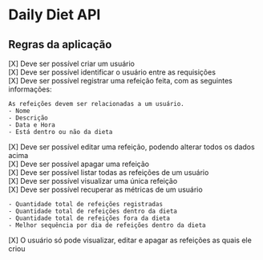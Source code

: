 # Daily Diet API

## Regras da aplicação

[X] Deve ser possível criar um usuário  
[X] Deve ser possível identificar o usuário entre as requisições  
[X] Deve ser possível registrar uma refeição feita, com as seguintes informações:  

    As refeições devem ser relacionadas a um usuário.
    - Nome
    - Descrição
    - Data e Hora
    - Está dentro ou não da dieta

[X] Deve ser possível editar uma refeição, podendo alterar todos os dados acima  
[X] Deve ser possível apagar uma refeição  
[X] Deve ser possível listar todas as refeições de um usuário  
[X] Deve ser possível visualizar uma única refeição  
[X] Deve ser possível recuperar as métricas de um usuário  

    - Quantidade total de refeições registradas
    - Quantidade total de refeições dentro da dieta
    - Quantidade total de refeições fora da dieta
    - Melhor sequência por dia de refeições dentro da dieta

[X] O usuário só pode visualizar, editar e apagar as refeições as quais ele criou